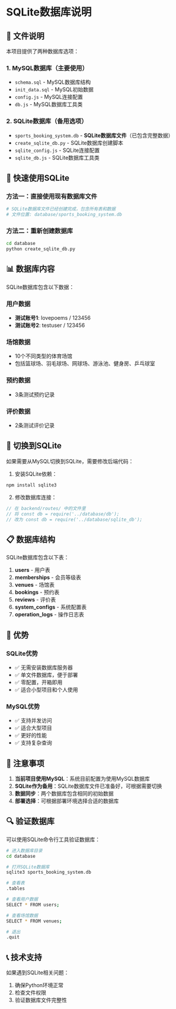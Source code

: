 # SQLite数据库说明

## 📁 文件说明

本项目提供了两种数据库选项：

### 1. MySQL数据库（主要使用）
- `schema.sql` - MySQL数据库结构
- `init_data.sql` - MySQL初始数据
- `config.js` - MySQL连接配置
- `db.js` - MySQL数据库工具类

### 2. SQLite数据库（备用选项）
- `sports_booking_system.db` - **SQLite数据库文件**（已包含完整数据）
- `create_sqlite_db.py` - SQLite数据库创建脚本
- `sqlite_config.js` - SQLite连接配置
- `sqlite_db.js` - SQLite数据库工具类

## 🚀 快速使用SQLite

### 方法一：直接使用现有数据库文件
```bash
# SQLite数据库文件已经创建完成，包含所有表和数据
# 文件位置: database/sports_booking_system.db
```

### 方法二：重新创建数据库
```bash
cd database
python create_sqlite_db.py
```

## 📊 数据库内容

SQLite数据库包含以下数据：

### 用户数据
- **测试账号1**: lovepoems / 123456
- **测试账号2**: testuser / 123456

### 场馆数据
- 10个不同类型的体育场馆
- 包括篮球场、羽毛球场、网球场、游泳池、健身房、乒乓球室

### 预约数据
- 3条测试预约记录

### 评价数据
- 2条测试评价记录

## 🔧 切换到SQLite

如果需要从MySQL切换到SQLite，需要修改后端代码：

1. 安装SQLite依赖：
```bash
npm install sqlite3
```

2. 修改数据库连接：
```javascript
// 在 backend/routes/ 中的文件里
// 将 const db = require('../database/db'); 
// 改为 const db = require('../database/sqlite_db');
```

## 📋 数据库结构

SQLite数据库包含以下表：

1. **users** - 用户表
2. **memberships** - 会员等级表
3. **venues** - 场馆表
4. **bookings** - 预约表
5. **reviews** - 评价表
6. **system_configs** - 系统配置表
7. **operation_logs** - 操作日志表

## 🎯 优势

### SQLite优势
- ✅ 无需安装数据库服务器
- ✅ 单文件数据库，便于部署
- ✅ 零配置，开箱即用
- ✅ 适合小型项目和个人使用

### MySQL优势
- ✅ 支持并发访问
- ✅ 适合大型项目
- ✅ 更好的性能
- ✅ 支持复杂查询

## 📝 注意事项

1. **当前项目使用MySQL**：系统目前配置为使用MySQL数据库
2. **SQLite作为备用**：SQLite数据库文件已准备好，可根据需要切换
3. **数据同步**：两个数据库包含相同的初始数据
4. **部署选择**：可根据部署环境选择合适的数据库

## 🔍 验证数据库

可以使用SQLite命令行工具验证数据库：

```bash
# 进入数据库目录
cd database

# 打开SQLite数据库
sqlite3 sports_booking_system.db

# 查看表
.tables

# 查看用户数据
SELECT * FROM users;

# 查看场馆数据
SELECT * FROM venues;

# 退出
.quit
```

## 📞 技术支持

如果遇到SQLite相关问题：
1. 确保Python环境正常
2. 检查文件权限
3. 验证数据库文件完整性 